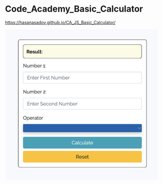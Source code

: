 # Code_Academy_Basic_Calculator
https://hasanasadov.github.io/CA_JS_Basic_Calculator/

<img title="result" alt="Result" src="result.png">
